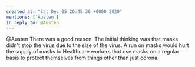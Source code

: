 ```yaml
---
created_at: "Sat Dec 05 20:45:36 +0000 2020"
mentions: ['Austen']
in_reply_to: @Austen
---
```


@Austen There was a good reason. The initial thinking was that masks didn't stop the virus due to the size of the virus. A run on masks would hurt the supply of masks to Healthcare workers that use masks on a regular basis to protect themselves from things other than just corona.